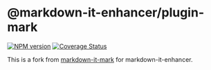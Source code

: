 # @markdown-it-enhancer/plugin-mark

[![NPM version](https://img.shields.io/npm/v/@markdown-it-enhancer/plugin-mark.svg?style=flat)](https://www.npmjs.org/package/@markdown-it-enhancer/plugin-mark)
[![Coverage Status](https://codecov.io/gh/Dedicatus546/markdown-it-enhancer/branch/main/graph/badge.svg?component=plugin-mark)](https://app.codecov.io/github/Dedicatus546/markdown-it-enhancer/tree/main?components%5B0%5D=plugin-mark)

This is a fork from [markdown-it-mark](https://github.com/markdown-it/markdown-it-mark) for markdown-it-enhancer.
